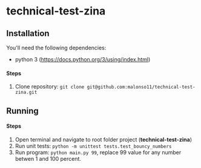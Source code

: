 # technical-test-zina

## Installation

You'll need the following dependencies:
* python 3 (https://docs.python.org/3/using/index.html)

#### Steps
1. Clone repository: `git clone git@github.com:malonso11/technical-test-zina.git`

## Running

#### Steps
1. Open terminal and navigate to root folder project (**technical-test-zina**)
1. Run unit tests: `python -m unittest tests.test_bouncy_numbers`
1. Run program: `python main.py 99`, replace 99 value for any number betwen 1 and 100 percent.
